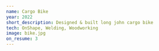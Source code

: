 ```yaml
---
name: Cargo Bike
year: 2022
short_description: Designed & built long john cargo bike
tech: OnShape, Welding, Woodworking
image: bike.jpg
on_resume: 3
---
```

